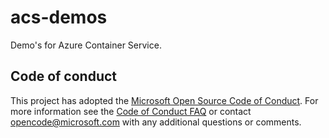 # acs-demos
Demo's for Azure Container Service.


## Code of conduct

This project has adopted the
[Microsoft Open Source Code of Conduct](https://opensource.microsoft.com/codeofconduct/). For
more information see the
[Code of Conduct FAQ](https://opensource.microsoft.com/codeofconduct/faq) or
contact [opencode@microsoft.com](mailto:opencode@microsoft.com) with
any additional questions or comments.
